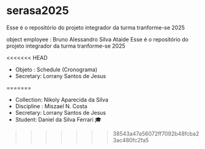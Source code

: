 # serasa2025
Esse é o repositório do projeto integrador da turma tranforme-se 2025 


object employee : Bruno Alessandro Silva Ataide 
Esse é o repositório do projeto integrador da turma tranforme-se 2025


<<<<<<< HEAD
- Objeto : Schedule (Cronograma)
 - Secretary: Lorrany Santos de Jesus 
 
=======
- Collection: Nikoly Aparecida da Silva
- Discipline : Miszael N. Costa
 - Secretary: Lorrany Santos de Jesus 
- Student: Daniel da Silva Ferrari 🎓
>>>>>>> 38543a47a56072ff7092b48fcba23ac480fc2fa5
